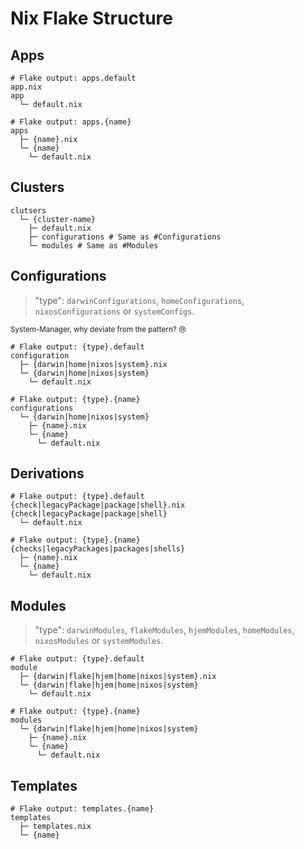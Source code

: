 # Nix Flake Structure

## Apps

```shell
# Flake output: apps.default
app.nix
app
  └─ default.nix

# Flake output: apps.{name}
apps
  ├─ {name}.nix
  └─ {name}
    └─ default.nix
```

## Clusters

```shell
clutsers
  └─ {cluster-name}
    ├─ default.nix
    ├─ configurations # Same as #Configurations
    └─ modules # Same as #Modules
```

## Configurations

> "type": `darwinConfigurations`, `homeConfigurations`, `nixosConfigurations` or `systemConfigs`.

<sub>System-Manager, why deviate from the pattern? 😢 </sub> 

```shell
# Flake output: {type}.default
configuration
  ├─ {darwin|home|nixos|system}.nix
  └─ {darwin|home|nixos|system}
    └─ default.nix

# Flake output: {type}.{name}
configurations
  └─ {darwin|home|nixos|system}
    ├─ {name}.nix
    └─ {name}
      └─ default.nix
```

## Derivations

```shell
# Flake output: {type}.default
{check|legacyPackage|package|shell}.nix 
{check|legacyPackage|package|shell}
  └─ default.nix

# Flake output: {type}.{name}
{checks|legacyPackages|packages|shells}
  ├─ {name}.nix
  └─ {name}
    └─ default.nix
```

## Modules

> "type": `darwinModules`, `flakeModules`, `hjemModules`, `homeModules`, `nixosModules` or `systemModules`.

```shell
# Flake output: {type}.default
module
  ├─ {darwin|flake|hjem|home|nixos|system}.nix
  └─ {darwin|flake|hjem|home|nixos|system}
    └─ default.nix

# Flake output: {type}.{name}
modules
  └─ {darwin|flake|hjem|home|nixos|system}
    ├─ {name}.nix
    └─ {name}
      └─ default.nix
```

## Templates

```shell
# Flake output: templates.{name}
templates
  ├─ templates.nix
  └─ {name}
```
